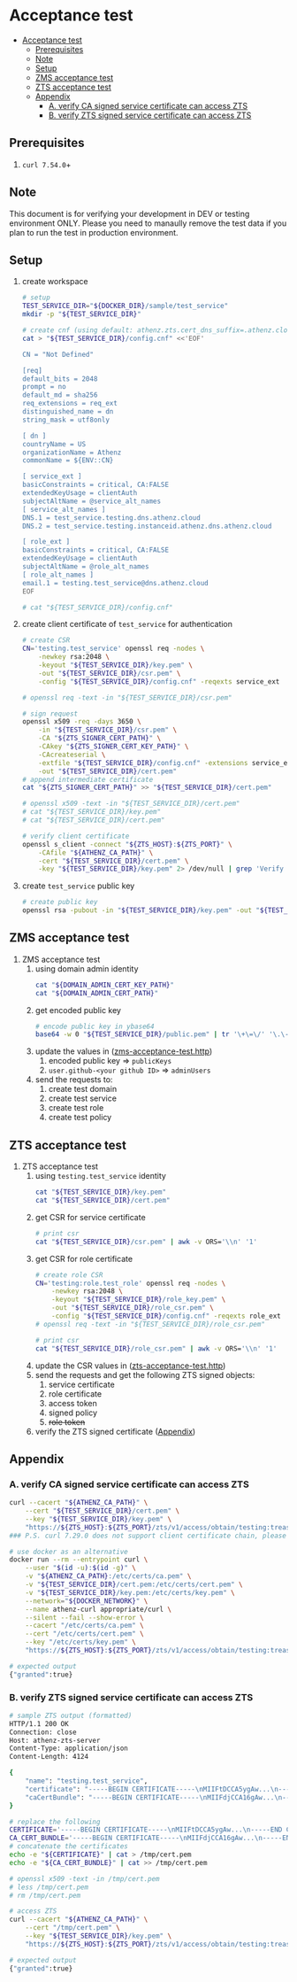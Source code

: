 <a id="markdown-acceptance-test" name="acceptance-test"></a>
# Acceptance test

<!-- TOC -->

- [Acceptance test](#acceptance-test)
    - [Prerequisites](#prerequisites)
    - [Note](#note)
    - [Setup](#setup)
    - [ZMS acceptance test](#zms-acceptance-test)
    - [ZTS acceptance test](#zts-acceptance-test)
    - [Appendix](#appendix)
        - [A. verify CA signed service certificate can access ZTS](#a-verify-ca-signed-service-certificate-can-access-zts)
        - [B. verify ZTS signed service certificate can access ZTS](#b-verify-zts-signed-service-certificate-can-access-zts)

<!-- /TOC -->

<a id="markdown-prerequisites" name="prerequisites"></a>
## Prerequisites

1. `curl 7.54.0`+

<a id="markdown-note" name="note"></a>
## Note

This document is for verifying your development in DEV or testing environment ONLY. Please you need to manaully remove the test data if you plan to run the test in production environment.

<a id="markdown-setup" name="setup"></a>
## Setup

1. create workspace
    ```bash
    # setup
    TEST_SERVICE_DIR="${DOCKER_DIR}/sample/test_service"
    mkdir -p "${TEST_SERVICE_DIR}"
    ```
    ```bash
    # create cnf (using default: athenz.zts.cert_dns_suffix=.athenz.cloud)
    cat > "${TEST_SERVICE_DIR}/config.cnf" <<'EOF'

    CN = "Not Defined"

    [req]
    default_bits = 2048
    prompt = no
    default_md = sha256
    req_extensions = req_ext
    distinguished_name = dn
    string_mask = utf8only

    [ dn ]
    countryName = US
    organizationName = Athenz
    commonName = ${ENV::CN}

    [ service_ext ]
    basicConstraints = critical, CA:FALSE
    extendedKeyUsage = clientAuth
    subjectAltName = @service_alt_names
    [ service_alt_names ]
    DNS.1 = test_service.testing.dns.athenz.cloud
    DNS.2 = test_service.testing.instanceid.athenz.dns.athenz.cloud

    [ role_ext ]
    basicConstraints = critical, CA:FALSE
    extendedKeyUsage = clientAuth
    subjectAltName = @role_alt_names
    [ role_alt_names ]
    email.1 = testing.test_service@dns.athenz.cloud
    EOF

    # cat "${TEST_SERVICE_DIR}/config.cnf"
    ```

1. create client certificate of `test_service` for authentication
    ```bash
    # create CSR
    CN='testing.test_service' openssl req -nodes \
        -newkey rsa:2048 \
        -keyout "${TEST_SERVICE_DIR}/key.pem" \
        -out "${TEST_SERVICE_DIR}/csr.pem" \
        -config "${TEST_SERVICE_DIR}/config.cnf" -reqexts service_ext

    # openssl req -text -in "${TEST_SERVICE_DIR}/csr.pem"
    ```
    ```bash
    # sign request
    openssl x509 -req -days 3650 \
        -in "${TEST_SERVICE_DIR}/csr.pem" \
        -CA "${ZTS_SIGNER_CERT_PATH}" \
        -CAkey "${ZTS_SIGNER_CERT_KEY_PATH}" \
        -CAcreateserial \
        -extfile "${TEST_SERVICE_DIR}/config.cnf" -extensions service_ext \
        -out "${TEST_SERVICE_DIR}/cert.pem"
    # append intermediate certificate
    cat "${ZTS_SIGNER_CERT_PATH}" >> "${TEST_SERVICE_DIR}/cert.pem"

    # openssl x509 -text -in "${TEST_SERVICE_DIR}/cert.pem"
    # cat "${TEST_SERVICE_DIR}/key.pem"
    # cat "${TEST_SERVICE_DIR}/cert.pem"
    ```
    ```bash
    # verify client certificate
    openssl s_client -connect "${ZTS_HOST}:${ZTS_PORT}" \
        -CAfile "${ATHENZ_CA_PATH}" \
        -cert "${TEST_SERVICE_DIR}/cert.pem" \
        -key "${TEST_SERVICE_DIR}/key.pem" 2> /dev/null | grep 'Verify return code'
    ```

1. create `test_service` public key
    ```bash
    # create public key
    openssl rsa -pubout -in "${TEST_SERVICE_DIR}/key.pem" -out "${TEST_SERVICE_DIR}/public.pem"
    ```

<a id="markdown-zms-acceptance-test" name="zms-acceptance-test"></a>
## ZMS acceptance test

1. ZMS acceptance test
    1. using domain admin identity
        ```bash
        cat "${DOMAIN_ADMIN_CERT_KEY_PATH}"
        cat "${DOMAIN_ADMIN_CERT_PATH}"
        ```
    1. get encoded public key
        ```bash
        # encode public key in ybase64
        base64 -w 0 "${TEST_SERVICE_DIR}/public.pem" | tr '\+\=\/' '\.\-\_'; echo '';
        ```
    1. update the values in ([zms-acceptance-test.http](../sample/http/zms-acceptance-test.http))
        1. encoded public key => `publicKeys`
        1. `user.github-<your github ID>` => `adminUsers`
    1. send the requests to:
        1. create test domain
        1. create test service
        1. create test role
        1. create test policy

<a id="markdown-zts-acceptance-test" name="zts-acceptance-test"></a>
## ZTS acceptance test

1. ZTS acceptance test
    1. using `testing.test_service` identity
        ```bash
        cat "${TEST_SERVICE_DIR}/key.pem"
        cat "${TEST_SERVICE_DIR}/cert.pem"
        ```
    1. get CSR for service certificate
        ```bash
        # print csr
        cat "${TEST_SERVICE_DIR}/csr.pem" | awk -v ORS='\\n' '1'
        ```
    1. get CSR for role certificate
        ```bash
        # create role CSR
        CN='testing:role.test_role' openssl req -nodes \
            -newkey rsa:2048 \
            -keyout "${TEST_SERVICE_DIR}/role_key.pem" \
            -out "${TEST_SERVICE_DIR}/role_csr.pem" \
            -config "${TEST_SERVICE_DIR}/config.cnf" -reqexts role_ext
        # openssl req -text -in "${TEST_SERVICE_DIR}/role_csr.pem"

        # print csr
        cat "${TEST_SERVICE_DIR}/role_csr.pem" | awk -v ORS='\\n' '1'
        ```
    1. update the CSR values in ([zts-acceptance-test.http](../sample/http/zts-acceptance-test.http))
    1. send the requests and get the following ZTS signed objects:
        1. service certificate
        1. role certificate
        1. access token
        1. signed policy
        1. ~~role token~~
    1. verify the ZTS signed certificate ([Appendix](./acceptance-test.md#b-verify-zts-signed-service-certificate-can-access-zts))

<a id="markdown-appendix" name="appendix"></a>
## Appendix

<a id="markdown-a-verify-ca-signed-service-certificate-can-access-zts" name="a-verify-ca-signed-service-certificate-can-access-zts"></a>
### A. verify CA signed service certificate can access ZTS

```bash
curl --cacert "${ATHENZ_CA_PATH}" \
    --cert "${TEST_SERVICE_DIR}/cert.pem" \
    --key "${TEST_SERVICE_DIR}/key.pem" \
    "https://${ZTS_HOST}:${ZTS_PORT}/zts/v1/access/obtain/testing:treasure"
### P.S. curl 7.29.0 does not support client certificate chain, please update to latest version

# use docker as an alternative
docker run --rm --entrypoint curl \
    --user "$(id -u):$(id -g)" \
    -v "${ATHENZ_CA_PATH}:/etc/certs/ca.pem" \
    -v "${TEST_SERVICE_DIR}/cert.pem:/etc/certs/cert.pem" \
    -v "${TEST_SERVICE_DIR}/key.pem:/etc/certs/key.pem" \
    --network="${DOCKER_NETWORK}" \
    --name athenz-curl appropriate/curl \
    --silent --fail --show-error \
    --cacert "/etc/certs/ca.pem" \
    --cert "/etc/certs/cert.pem" \
    --key "/etc/certs/key.pem" \
    "https://${ZTS_HOST}:${ZTS_PORT}/zts/v1/access/obtain/testing:treasure"
```
```bash
# expected output
{"granted":true}
```

<a id="markdown-b-verify-zts-signed-service-certificate-can-access-zts" name="b-verify-zts-signed-service-certificate-can-access-zts"></a>
### B. verify ZTS signed service certificate can access ZTS

```bash
# sample ZTS output (formatted)
HTTP/1.1 200 OK
Connection: close
Host: athenz-zts-server
Content-Type: application/json
Content-Length: 4124

{
    "name": "testing.test_service",
    "certificate": "-----BEGIN CERTIFICATE-----\nMIIFtDCCA5ygAw...\n-----END CERTIFICATE-----\n",
    "caCertBundle": "-----BEGIN CERTIFICATE-----\nMIIFdjCCA16gAw...\n-----END CERTIFICATE-----\n"
}
```
```bash
# replace the following
CERTIFICATE='-----BEGIN CERTIFICATE-----\nMIIFtDCCA5ygAw...\n-----END CERTIFICATE-----\n'
CA_CERT_BUNDLE='-----BEGIN CERTIFICATE-----\nMIIFdjCCA16gAw...\n-----END CERTIFICATE-----\n'
# concatenate the certificates
echo -e "${CERTIFICATE}" | cat > /tmp/cert.pem
echo -e "${CA_CERT_BUNDLE}" | cat >> /tmp/cert.pem

# openssl x509 -text -in /tmp/cert.pem
# less /tmp/cert.pem
# rm /tmp/cert.pem
```
```bash
# access ZTS
curl --cacert "${ATHENZ_CA_PATH}" \
    --cert "/tmp/cert.pem" \
    --key "${TEST_SERVICE_DIR}/key.pem" \
    "https://${ZTS_HOST}:${ZTS_PORT}/zts/v1/access/obtain/testing:treasure"
```
```bash
# expected output
{"granted":true}
```
